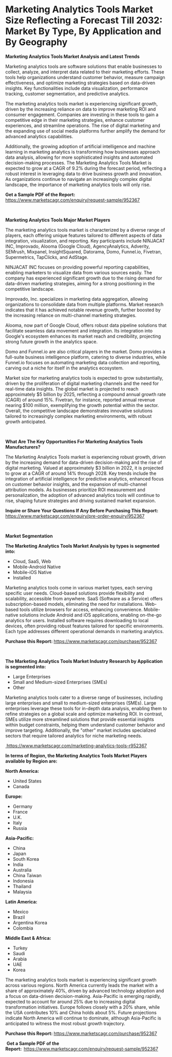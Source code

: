 <p><h1>Marketing Analytics Tools Market Size Reflecting a Forecast Till 2032: Market By Type, By Application and By Geography</h1></p><p><strong>Marketing Analytics Tools Market Analysis and Latest Trends</strong></p>
<p><p>Marketing analytics tools are software solutions that enable businesses to collect, analyze, and interpret data related to their marketing efforts. These tools help organizations understand customer behavior, measure campaign effectiveness, and optimize marketing strategies based on data-driven insights. Key functionalities include data visualization, performance tracking, customer segmentation, and predictive analytics.</p><p>The marketing analytics tools market is experiencing significant growth, driven by the increasing reliance on data to improve marketing ROI and consumer engagement. Companies are investing in these tools to gain a competitive edge in their marketing strategies, enhance customer experiences, and streamline operations. The rise of digital marketing and the expanding use of social media platforms further amplify the demand for advanced analytics capabilities.</p><p>Additionally, the growing adoption of artificial intelligence and machine learning in marketing analytics is transforming how businesses approach data analysis, allowing for more sophisticated insights and automated decision-making processes. The Marketing Analytics Tools Market is expected to grow at a CAGR of 9.2% during the forecast period, reflecting a robust interest in leveraging data to drive business growth and innovation. As organizations continue to navigate an increasingly complex digital landscape, the importance of marketing analytics tools will only rise.</p></p>
<p><strong>Get a Sample PDF of the Report:&nbsp;</strong> <a href="https://www.marketscagr.com/enquiry/request-sample/952367?utm_campaign=2194&utm_medium=2&utm_source=Github&utm_content=ia&utm_term=17042025&utm_id=marketing-analytics-tools">https://www.marketscagr.com/enquiry/request-sample/952367</a></p>
<p>&nbsp;</p>
<p><strong>Marketing Analytics Tools Major Market Players</strong></p>
<p><p>The marketing analytics tools market is characterized by a diverse range of players, each offering unique features tailored to different aspects of data integration, visualization, and reporting. Key participants include NINJACAT INC, Improvado, Alooma (Google Cloud), AgencyAnalytics, Adverity, SEMrush, Mixpanel, InsightSquared, Datorama, Domo, Funnel.io, Fivetran, Supermetrics, TapClicks, and AdStage.</p><p>NINJACAT INC focuses on providing powerful reporting capabilities, enabling marketers to visualize data from various sources easily. The company has experienced significant growth due to the rising demand for data-driven marketing strategies, aiming for a strong positioning in the competitive landscape.</p><p>Improvado, Inc. specializes in marketing data aggregation, allowing organizations to consolidate data from multiple platforms. Market research indicates that it has achieved notable revenue growth, further boosted by the increasing reliance on multi-channel marketing strategies.</p><p>Alooma, now part of Google Cloud, offers robust data pipeline solutions that facilitate seamless data movement and integration. Its integration into Google's ecosystem enhances its market reach and credibility, projecting strong future growth in the analytics space.</p><p>Domo and Funnel.io are also critical players in the market. Domo provides a full-suite business intelligence platform, catering to diverse industries, while Funnel.io focuses on automating marketing data collection and reporting, carving out a niche for itself in the analytics ecosystem.</p><p>Market size for marketing analytics tools is expected to grow substantially, driven by the proliferation of digital marketing channels and the need for real-time data insights. The global market is projected to reach approximately $5 billion by 2025, reflecting a compound annual growth rate (CAGR) of around 15%. Fivetran, for instance, reported annual revenue nearing $100 million, exemplifying the growth potential within the sector. Overall, the competitive landscape demonstrates innovative solutions tailored to increasingly complex marketing environments, with robust growth anticipated.</p></p>
<p>&nbsp;</p>
<p><strong>What Are The Key Opportunities For Marketing Analytics Tools Manufacturers?</strong></p>
<p><p>The Marketing Analytics Tools market is experiencing robust growth, driven by the increasing demand for data-driven decision-making and the rise of digital marketing. Valued at approximately $3 billion in 2022, it is projected to grow at a CAGR of around 14% through 2028. Key trends include the integration of artificial intelligence for predictive analytics, enhanced focus on customer behavior insights, and the expansion of multi-channel attribution models. As businesses prioritize ROI measurement and personalization, the adoption of advanced analytics tools will continue to rise, shaping future strategies and driving sustained market expansion.</p></p>
<p><strong>Inquire or Share Your Questions If Any Before Purchasing This Report:</strong> <a href="https://www.marketscagr.com/enquiry/pre-order-enquiry/952367?utm_campaign=2194&utm_medium=2&utm_source=Github&utm_content=ia&utm_term=17042025&utm_id=marketing-analytics-tools">https://www.marketscagr.com/enquiry/pre-order-enquiry/952367</a></p>
<p>&nbsp;</p>
<p><strong>Market Segmentation</strong></p>
<p><strong>The Marketing Analytics Tools Market Analysis by types is segmented into:</strong></p>
<p><ul><li>Cloud, SaaS, Web</li><li>Mobile-Android Native</li><li>Mobile-iOS Native</li><li>Installed</li></ul></p>
<p><p>Marketing analytics tools come in various market types, each serving specific user needs. Cloud-based solutions provide flexibility and scalability, accessible from anywhere. SaaS (Software as a Service) offers subscription-based models, eliminating the need for installations. Web-based tools utilize browsers for access, enhancing convenience. Mobile-native solutions include Android and iOS applications, enabling on-the-go analytics for users. Installed software requires downloading to local devices, often providing robust features tailored for specific environments. Each type addresses different operational demands in marketing analytics.</p></p>
<p><strong>Purchase this Report:&nbsp;</strong><a href="https://www.marketscagr.com/purchase/952367?utm_campaign=2194&utm_medium=2&utm_source=Github&utm_content=ia&utm_term=17042025&utm_id=marketing-analytics-tools">https://www.marketscagr.com/purchase/952367</a></p>
<p>&nbsp;</p>
<p><strong>The Marketing Analytics Tools Market Industry Research by Application is segmented into:</strong></p>
<p><ul><li>Large Enterprises</li><li>Small and Medium-sized Enterprises (SMEs)</li><li>Other</li></ul></p>
<p><p>Marketing analytics tools cater to a diverse range of businesses, including large enterprises and small to medium-sized enterprises (SMEs). Large enterprises leverage these tools for in-depth data analysis, enabling them to refine strategies on a global scale and optimize marketing ROI. In contrast, SMEs utilize more streamlined solutions that provide essential insights within budget constraints, helping them understand customer behavior and improve targeting. Additionally, the "other" market includes specialized sectors that require tailored analytics for niche marketing needs.</p></p>
<p><a href="https://www.marketscagr.com/marketing-analytics-tools-r952367?utm_campaign=2194&utm_medium=2&utm_source=Github&utm_content=ia&utm_term=17042025&utm_id=marketing-analytics-tools">&nbsp;https://www.marketscagr.com/marketing-analytics-tools-r952367</a></p>
<p><strong>In terms of Region, the Marketing Analytics Tools Market Players available by Region are:</strong></p>
<p>
    <p> <strong> North America: </strong>
        <ul>
            <li>United States</li>
            <li>Canada</li>
        </ul>
        </p> 
    <p> <strong> Europe: </strong>
        <ul>
            <li>Germany</li>
            <li>France</li>
            <li>U.K.</li>
            <li>Italy</li>
            <li>Russia</li>
        </ul>
        </p> 
    <p> <strong> Asia-Pacific: </strong>
        <ul>
            <li>China</li>
            <li>Japan</li>
            <li>South Korea</li>
            <li>India</li>
            <li>Australia</li>
            <li>China Taiwan</li>
            <li>Indonesia</li>
            <li>Thailand</li>
            <li>Malaysia</li>
        </ul>
        </p> 
    <p> <strong> Latin America: </strong>
        <ul>
            <li>Mexico</li>
            <li>Brazil</li>
            <li>Argentina Korea</li>
            <li>Colombia</li>
        </ul>
        </p> 
    <p> <strong> Middle East & Africa: </strong>
        <ul>
            <li>Turkey</li>
            <li>Saudi</li>
            <li>Arabia</li>
            <li>UAE</li>
            <li>Korea</li>
        </ul>
    </p>
    </p>
<p><p>The marketing analytics tools market is experiencing significant growth across various regions. North America currently leads the market with a share of approximately 40%, driven by advanced technology adoption and a focus on data-driven decision-making. Asia-Pacific is emerging rapidly, expected to account for around 25% due to increasing digital transformation initiatives. Europe follows closely with a 20% share, while the USA contributes 10% and China holds about 5%. Future projections indicate North America will continue to dominate, although Asia-Pacific is anticipated to witness the most robust growth trajectory.</p></p>
<p><strong>Purchase this Report: </strong><a href="https://www.marketscagr.com/purchase/952367?utm_campaign=2194&utm_medium=2&utm_source=Github&utm_content=ia&utm_term=17042025&utm_id=marketing-analytics-tools">https://www.marketscagr.com/purchase/952367</a></p>
<p>&nbsp;<strong>Get a Sample PDF of the Report:&nbsp;&nbsp;</strong><a href="https://www.marketscagr.com/enquiry/request-sample/952367?utm_campaign=2194&utm_medium=2&utm_source=Github&utm_content=ia&utm_term=17042025&utm_id=marketing-analytics-tools">https://www.marketscagr.com/enquiry/request-sample/952367</a></p>
<p><strong></strong></p>
<p><p></p><p></p><p></p></p>